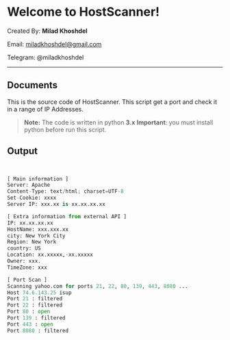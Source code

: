 Welcome to HostScanner!
===================

Created By: **Milad Khoshdel**

Email: miladkhoshdel@gmail.com

Telegram: @miladkhoshdel 


----------

Documents
-------------

This is the source code of HostScanner. This script get a port and check it in a range of IP Addresses.

> **Note:**
The code is written in python **3.x**
**Important**: you must install python before run this script.

Output
-------------

```python hostscanner.py x.com


[ Main information ]
Server: Apache
Content-Type: text/html; charset=UTF-8
Set-Cookie: xxxx
Server IP: xxx.xx is xx.xx.xx.xx

[ Extra information from external API ]
IP: xx.xx.xx.xx
HostName: xxx.xxx.xx
city: New York City
Region: New York
country: US
Location: xx.xxxxx,-xx.xxxxx
Owner: xxx.
TimeZone: xxx

[ Port Scan ]
Scanning yahoo.com for ports 21, 22, 80, 139, 443, 8080 ...
Host 74.6.143.25 isup
Port 21 : filtered
Port 22 : filtered
Port 80 : open
Port 139 : filtered
Port 443 : open
Port 8080 : filtered
```
